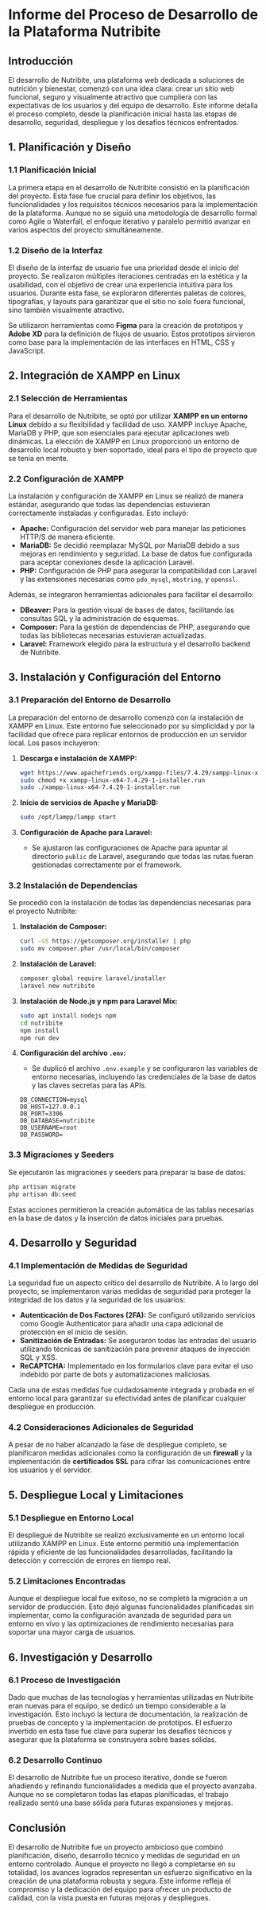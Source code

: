 # Informe del Proceso de Desarrollo de la Plataforma Nutribite

## Introducción

El desarrollo de Nutribite, una plataforma web dedicada a soluciones de nutrición y bienestar, comenzó con una idea clara: crear un sitio web funcional, seguro y visualmente atractivo que cumpliera con las expectativas de los usuarios y del equipo de desarrollo. Este informe detalla el proceso completo, desde la planificación inicial hasta las etapas de desarrollo, seguridad, despliegue y los desafíos técnicos enfrentados.

## 1. Planificación y Diseño

### 1.1 Planificación Inicial

La primera etapa en el desarrollo de Nutribite consistió en la planificación del proyecto. Esta fase fue crucial para definir los objetivos, las funcionalidades y los requisitos técnicos necesarios para la implementación de la plataforma. Aunque no se siguió una metodología de desarrollo formal como Agile o Waterfall, el enfoque iterativo y paralelo permitió avanzar en varios aspectos del proyecto simultáneamente.

### 1.2 Diseño de la Interfaz

El diseño de la interfaz de usuario fue una prioridad desde el inicio del proyecto. Se realizaron múltiples iteraciones centradas en la estética y la usabilidad, con el objetivo de crear una experiencia intuitiva para los usuarios. Durante esta fase, se exploraron diferentes paletas de colores, tipografías, y layouts para garantizar que el sitio no solo fuera funcional, sino también visualmente atractivo.

Se utilizaron herramientas como **Figma** para la creación de prototipos y **Adobe XD** para la definición de flujos de usuario. Estos prototipos sirvieron como base para la implementación de las interfaces en HTML, CSS y JavaScript.

## 2. Integración de XAMPP en Linux

### 2.1 Selección de Herramientas

Para el desarrollo de Nutribite, se optó por utilizar **XAMPP en un entorno Linux** debido a su flexibilidad y facilidad de uso. XAMPP incluye Apache, MariaDB y PHP, que son esenciales para ejecutar aplicaciones web dinámicas. La elección de XAMPP en Linux proporcionó un entorno de desarrollo local robusto y bien soportado, ideal para el tipo de proyecto que se tenía en mente.

### 2.2 Configuración de XAMPP

La instalación y configuración de XAMPP en Linux se realizó de manera estándar, asegurando que todas las dependencias estuvieran correctamente instaladas y configuradas. Esto incluyó:

- **Apache:** Configuración del servidor web para manejar las peticiones HTTP/S de manera eficiente.
- **MariaDB:** Se decidió reemplazar MySQL por MariaDB debido a sus mejoras en rendimiento y seguridad. La base de datos fue configurada para aceptar conexiones desde la aplicación Laravel.
- **PHP:** Configuración de PHP para asegurar la compatibilidad con Laravel y las extensiones necesarias como `pdo_mysql`, `mbstring`, y `openssl`.

Además, se integraron herramientas adicionales para facilitar el desarrollo:

- **DBeaver:** Para la gestión visual de bases de datos, facilitando las consultas SQL y la administración de esquemas.
- **Composer:** Para la gestión de dependencias de PHP, asegurando que todas las bibliotecas necesarias estuvieran actualizadas.
- **Laravel:** Framework elegido para la estructura y el desarrollo backend de Nutribite.

## 3. Instalación y Configuración del Entorno

### 3.1 Preparación del Entorno de Desarrollo

La preparación del entorno de desarrollo comenzó con la instalación de XAMPP en Linux. Este entorno fue seleccionado por su simplicidad y por la facilidad que ofrece para replicar entornos de producción en un servidor local. Los pasos incluyeron:

1. **Descarga e instalación de XAMPP:** 
    ```bash
    wget https://www.apachefriends.org/xampp-files/7.4.29/xampp-linux-x64-7.4.29-1-installer.run
    sudo chmod +x xampp-linux-x64-7.4.29-1-installer.run
    sudo ./xampp-linux-x64-7.4.29-1-installer.run
    ```

2. **Inicio de servicios de Apache y MariaDB:**
    ```bash
    sudo /opt/lampp/lampp start
    ```

3. **Configuración de Apache para Laravel:**
    - Se ajustaron las configuraciones de Apache para apuntar al directorio `public` de Laravel, asegurando que todas las rutas fueran gestionadas correctamente por el framework.

### 3.2 Instalación de Dependencias

Se procedió con la instalación de todas las dependencias necesarias para el proyecto Nutribite:

1. **Instalación de Composer:**
    ```bash
    curl -sS https://getcomposer.org/installer | php
    sudo mv composer.phar /usr/local/bin/composer
    ```

2. **Instalación de Laravel:**
    ```bash
    composer global require laravel/installer
    laravel new nutribite
    ```

3. **Instalación de Node.js y npm para Laravel Mix:**
    ```bash
    sudo apt install nodejs npm
    cd nutribite
    npm install
    npm run dev
    ```

4. **Configuración del archivo `.env`:**
    - Se duplicó el archivo `.env.example` y se configuraron las variables de entorno necesarias, incluyendo las credenciales de la base de datos y las claves secretas para las APIs.

    ```env
    DB_CONNECTION=mysql
    DB_HOST=127.0.0.1
    DB_PORT=3306
    DB_DATABASE=nutribite
    DB_USERNAME=root
    DB_PASSWORD=
    ```

### 3.3 Migraciones y Seeders

Se ejecutaron las migraciones y seeders para preparar la base de datos:

```bash
php artisan migrate
php artisan db:seed
```

Estas acciones permitieron la creación automática de las tablas necesarias en la base de datos y la inserción de datos iniciales para pruebas.

## 4. Desarrollo y Seguridad

### 4.1 Implementación de Medidas de Seguridad

La seguridad fue un aspecto crítico del desarrollo de Nutribite. A lo largo del proyecto, se implementaron varias medidas de seguridad para proteger la integridad de los datos y la seguridad de los usuarios:

- **Autenticación de Dos Factores (2FA):** Se configuró utilizando servicios como Google Authenticator para añadir una capa adicional de protección en el inicio de sesión.
- **Sanitización de Entradas:** Se aseguraron todas las entradas del usuario utilizando técnicas de sanitización para prevenir ataques de inyección SQL y XSS.
- **ReCAPTCHA:** Implementado en los formularios clave para evitar el uso indebido por parte de bots y automatizaciones maliciosas.
  
Cada una de estas medidas fue cuidadosamente integrada y probada en el entorno local para garantizar su efectividad antes de planificar cualquier despliegue en producción.

### 4.2 Consideraciones Adicionales de Seguridad

A pesar de no haber alcanzado la fase de despliegue completo, se planificaron medidas adicionales como la configuración de un **firewall** y la implementación de **certificados SSL** para cifrar las comunicaciones entre los usuarios y el servidor.

## 5. Despliegue Local y Limitaciones

### 5.1 Despliegue en Entorno Local

El despliegue de Nutribite se realizó exclusivamente en un entorno local utilizando XAMPP en Linux. Este entorno permitió una implementación rápida y eficiente de las funcionalidades desarrolladas, facilitando la detección y corrección de errores en tiempo real.

### 5.2 Limitaciones Encontradas

Aunque el despliegue local fue exitoso, no se completó la migración a un servidor de producción. Esto dejó algunas funcionalidades planificadas sin implementar, como la configuración avanzada de seguridad para un entorno en vivo y las optimizaciones de rendimiento necesarias para soportar una mayor carga de usuarios.

## 6. Investigación y Desarrollo

### 6.1 Proceso de Investigación

Dado que muchas de las tecnologías y herramientas utilizadas en Nutribite eran nuevas para el equipo, se dedicó un tiempo considerable a la investigación. Esto incluyó la lectura de documentación, la realización de pruebas de concepto y la implementación de prototipos. El esfuerzo invertido en esta fase fue clave para superar los desafíos técnicos y asegurar que la plataforma se construyera sobre bases sólidas.

### 6.2 Desarrollo Continuo

El desarrollo de Nutribite fue un proceso iterativo, donde se fueron añadiendo y refinando funcionalidades a medida que el proyecto avanzaba. Aunque no se completaron todas las etapas planificadas, el trabajo realizado sentó una base sólida para futuras expansiones y mejoras.

## Conclusión

El desarrollo de Nutribite fue un proyecto ambicioso que combinó planificación, diseño, desarrollo técnico y medidas de seguridad en un entorno controlado. Aunque el proyecto no llegó a completarse en su totalidad, los avances logrados representan un esfuerzo significativo en la creación de una plataforma robusta y segura. Este informe refleja el compromiso y la dedicación del equipo para ofrecer un producto de calidad, con la vista puesta en futuras mejoras y despliegues.
